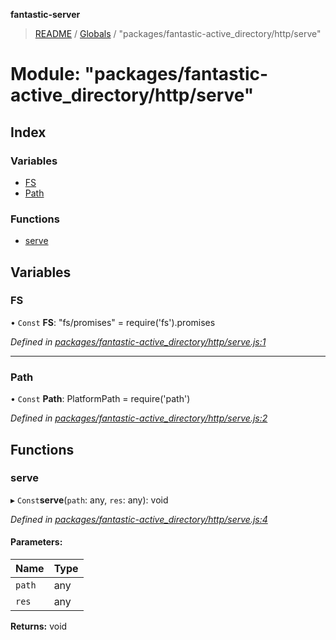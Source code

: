 **fantastic-server**

> [README](../README.md) / [Globals](../globals.md) / "packages/fantastic-active_directory/http/serve"

# Module: "packages/fantastic-active_directory/http/serve"

## Index

### Variables

* [FS](_packages_fantastic_active_directory_http_serve_.md#fs)
* [Path](_packages_fantastic_active_directory_http_serve_.md#path)

### Functions

* [serve](_packages_fantastic_active_directory_http_serve_.md#serve)

## Variables

### FS

• `Const` **FS**: "fs/promises" = require('fs').promises

*Defined in [packages/fantastic-active_directory/http/serve.js:1](https://github.com/besimorhino/project-fantastic/blob/a9b4b41/packages/fantastic-active_directory/http/serve.js#L1)*

___

### Path

• `Const` **Path**: PlatformPath = require('path')

*Defined in [packages/fantastic-active_directory/http/serve.js:2](https://github.com/besimorhino/project-fantastic/blob/a9b4b41/packages/fantastic-active_directory/http/serve.js#L2)*

## Functions

### serve

▸ `Const`**serve**(`path`: any, `res`: any): void

*Defined in [packages/fantastic-active_directory/http/serve.js:4](https://github.com/besimorhino/project-fantastic/blob/a9b4b41/packages/fantastic-active_directory/http/serve.js#L4)*

#### Parameters:

Name | Type |
------ | ------ |
`path` | any |
`res` | any |

**Returns:** void
